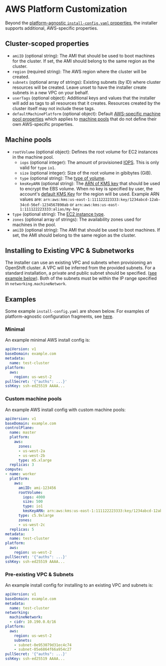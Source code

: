 # AWS Platform Customization

Beyond the [platform-agnostic `install-config.yaml` properties](../customization.md#platform-customization), the installer supports additional, AWS-specific properties.

## Cluster-scoped properties

* `amiID` (optional string): The AMI that should be used to boot machines for the cluster.
    If set, the AMI should belong to the same region as the cluster.
* `region` (required string): The AWS region where the cluster will be created.
* `subnets` (optional array of strings): Existing subnets (by ID) where cluster resources will be created.
    Leave unset to have the installer create subnets in a new VPC on your behalf.
* `userTags` (optional object): Additional keys and values that the installer will add as tags to all resources that it creates.
    Resources created by the cluster itself may not include these tags.
* `defaultMachinePlatform` (optional object): Default [AWS-specific machine pool properties](#machine-pools) which applies to [machine pools](../customization.md#machine-pools) that do not define their own AWS-specific properties.

## Machine pools

* `rootVolume` (optional object): Defines the root volume for EC2 instances in the machine pool.
    * `iops` (optional integer): The amount of provisioned [IOPS][volume-iops].
        This is only valid for `type` `io1`.
    * `size` (optional integer): Size of the root volume in gibibytes (GiB).
    * `type` (optional string):  The [type of volume][volume-type].
    * `kmsKeyARN` (optional string): The [ARN of KMS key][kms-key] that should be used to encrypt the EBS volume.
        When no key is specified by user, the account's [default KMS Key][kms-key-default] for the region will be used.
        Example ARN values are: `arn:aws:kms:us-east-1:111122223333:key/1234abcd-12ab-34cd-56ef-1234567890ab` or `arn:aws:kms:us-east-1:111122223333:alias/my-key`
* `type` (optional string): The [EC2 instance type][instance-type].
* `zones` (optional array of strings): The availability zones used for machines in the pool.
* `amiID` (optional string): The AMI that should be used to boot machines.
    If set, the AMI should belong to the same region as the cluster.

## Installing to Existing VPC & Subnetworks

The installer can use an existing VPC and subnets when provisioning an OpenShift cluster. A VPC will be inferred from the provided subnets. For a standard installation, a private and public subnet should be specified. ([see example below](#pre-existing-vpc--subnets)). Both of the subnets must be within the IP range specified in `networking.machineNetwork`. 

## Examples

Some example `install-config.yaml` are shown below.
For examples of platform-agnostic configuration fragments, see [here](../customization.md#examples).

### Minimal

An example minimal AWS install config is:

```yaml
apiVersion: v1
baseDomain: example.com
metadata:
  name: test-cluster
platform:
  aws:
    region: us-west-2
pullSecret: '{"auths": ...}'
sshKey: ssh-ed25519 AAAA...
```

### Custom machine pools

An example AWS install config with custom machine pools:

```yaml
apiVersion: v1
baseDomain: example.com
controlPlane:
  name: master
  platform:
    aws:
      zones:
      - us-west-2a
      - us-west-2b
      type: m5.xlarge
  replicas: 3
compute:
- name: worker
  platform:
    aws:
      amiID: ami-123456
      rootVolume:
        iops: 4000
        size: 500
        type: io1
        kmsKeyARN: arn:aws:kms:us-east-1:111122223333:key/1234abcd-12ab-34cd-56ef-1234567890ab
      type: c5.9xlarge
      zones:
      - us-west-2c
  replicas: 5
metadata:
  name: test-cluster
platform:
  aws:
    region: us-west-2
pullSecret: '{"auths": ...}'
sshKey: ssh-ed25519 AAAA...
```

### Pre-existing VPC & Subnets

An example install config for installing to an existing VPC and subnets is:

```yaml
apiVersion: v1
baseDomain: example.com
metadata:
  name: test-cluster
networking:
  machineNetwork:
  - cidr: 10.190.0.0/16
platform:
  aws:
    region: us-west-2
    subnets:
    - subnet-0e953079d31ec4c74
    - subnet-05e6864f66a954c27
pullSecret: '{"auths": ...}'
sshKey: ssh-ed25519 AAAA...
```

[availability-zones]: https://docs.aws.amazon.com/AWSEC2/latest/UserGuide/using-regions-availability-zones.html
[instance-type]: https://docs.aws.amazon.com/AWSEC2/latest/UserGuide/instance-types.html
[kms-key-default]: https://docs.aws.amazon.com/AWSEC2/latest/APIReference/API_GetEbsDefaultKmsKeyId.html
[kms-key]: https://docs.aws.amazon.com/AWSEC2/latest/UserGuide/EBSEncryption.html
[volume-iops]: https://docs.aws.amazon.com/AWSEC2/latest/UserGuide/ebs-io-characteristics.html
[volume-type]: https://docs.aws.amazon.com/AWSEC2/latest/UserGuide/EBSVolumeTypes.html
